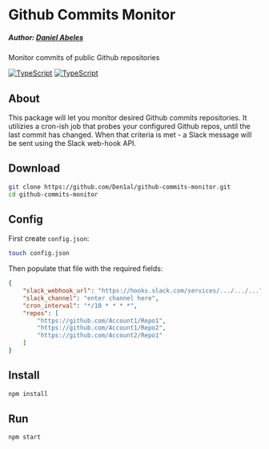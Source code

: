 # Github Commits Monitor
##### Author: [Daniel Abeles](https://twitter.com/Daniel_Abeles) 

Monitor commits of public Github repositories

[![TypeScript](https://img.shields.io/badge/TS-TypeScript-00a2ed)](https://github.com/ellerbrock/typescript-badges/) [![TypeScript](https://img.shields.io/badge/TS-ts--node-00a2ed)](https://github.com/ellerbrock/typescript-badges/)


## About
This package will let you monitor desired Github commits repositories. It utilizies a cron-ish job that probes your configured Github repos, until the last commit has changed. When that criteria is met - a Slack message will be sent using the Slack web-hook API.

## Download
```bash
git clone https://github.com/Den1al/github-commits-monitor.git
cd github-commits-monitor
```
## Config
First create `config.json`:

```bash
touch config.json
```

Then populate that file with the required fields:

```json
{
    "slack_webhook_url": "https://hooks.slack.com/services/.../.../...",
    "slack_channel": "enter channel here",
    "cron_interval": "*/10 * * * *",
    "repos": [
        "https://github.com/Account1/Repo1",
        "https://github.com/Account1/Repo2",
        "https://github.com/Account2/Repo1"
    ]
}
```

## Install
```bash
npm install
```

## Run
```bash
npm start
```